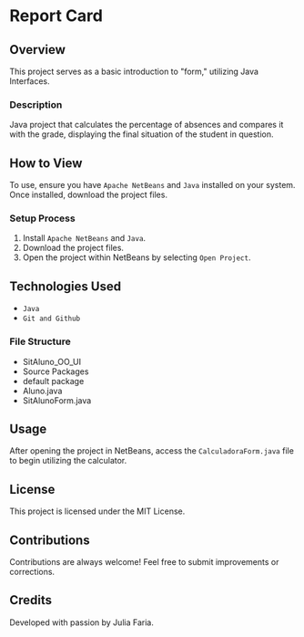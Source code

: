 # Report Card

## Overview
This project serves as a basic introduction to "form," utilizing Java Interfaces.

### Description
Java project that calculates the percentage of absences and compares it with the grade, displaying the final situation of the student in question.

## How to View
To use, ensure you have `Apache NetBeans` and `Java` installed on your system. Once installed, download the project files.

### Setup Process
1. Install `Apache NetBeans` and `Java`.
2. Download the project files.
3. Open the project within NetBeans by selecting `Open Project`.

## Technologies Used
- `Java`
- `Git and Github`

### File Structure
- SitAluno_OO_UI
- Source Packages
- default package
- Aluno.java
- SitAlunoForm.java

## Usage
After opening the project in NetBeans, access the `CalculadoraForm.java` file to begin utilizing the calculator.

## License
This project is licensed under the MIT License.

## Contributions
Contributions are always welcome! Feel free to submit improvements or corrections.

## Credits
Developed with passion by Julia Faria.
